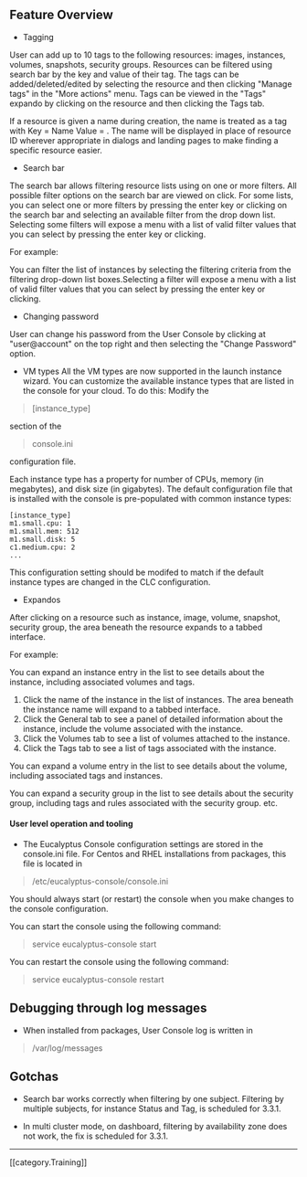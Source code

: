 ## Feature Overview

* Tagging

User can add up to 10 tags to the following resources: images, instances, volumes, snapshots, security groups. Resources can be filtered using search bar by the key and value of their tag. The tags can be added/deleted/edited by selecting the resource and then clicking "Manage tags" in the "More actions" menu. Tags can be viewed in the "Tags" expando by clicking on the resource and then clicking the Tags tab.

If a resource is given a name <Myresource> during creation, the name is treated as a tag with Key = Name Value = <Myresource>. The name will be displayed in place of resource ID wherever appropriate in dialogs and landing pages to make finding a specific resource easier.   



* Search bar 

The search bar allows filtering resource lists using on one or more filters. 
All possible filter options on the search bar are viewed on click.
For some lists, you can select one or more filters by pressing the enter key or clicking on the search bar and selecting
an available filter from the drop down list. Selecting some filters will expose a menu with a list of valid filter values
that you can select by pressing the enter key or clicking.


For example: 

You can filter the list of instances by selecting the filtering criteria from the filtering drop-down list boxes.Selecting a filter will expose a menu with a list of valid filter values
that you can select by pressing the enter key or clicking.

* Changing password

User can change his password from the User Console by clicking at "user@account" on the top right and then  selecting the "Change Password" option. 

* VM types
All the VM types are now supported in the launch instance wizard. You can customize the available instance types that are listed in the console for your cloud. To do this:
Modify the 

>[instance_type] 

section of the 

>console.ini 

configuration file. 

Each instance type has a property for
number of CPUs, memory (in megabytes), and disk size (in gigabytes). The default configuration file that is installed
with the console is pre-populated with common instance types:
 
  
    [instance_type]
    m1.small.cpu: 1
    m1.small.mem: 512
    m1.small.disk: 5
    c1.medium.cpu: 2
    ...
This configuration setting should be modifed to match if the default instance types are changed in
the CLC configuration.



* Expandos

After clicking on a resource such as instance, image, volume, snapshot, security group, the area beneath the resource expands to a tabbed interface.

For example: 

You can expand an instance entry in the list to see details about the instance, including associated volumes and tags.

1. Click the name of the instance in the list of instances.
The area beneath the instance name will expand to a tabbed interface.
2. Click the General tab to see a panel of detailed information about the instance, include the volume associated with
the instance.
3. Click the Volumes tab to see a list of volumes attached to the instance.
4. Click the Tags tab to see a list of tags associated with the instance.

You can expand a volume entry in the list to see details about the volume, including associated tags and instances.

You can expand a security group in the list to see details about the security group, including tags and rules associated
with the security group.
etc.

#### User level operation and tooling

* The Eucalyptus Console configuration settings are stored in the console.ini file.
For Centos and RHEL installations from packages, this file is located in

>/etc/eucalyptus-console/console.ini

You should always start (or restart) the console when you make changes to the console configuration.

You can start the console using the following command:
>service eucalyptus-console start

You can restart the console using the following command:
>service eucalyptus-console restart

## Debugging through log messages

* When installed from packages, User Console log is written in 

>/var/log/messages

## Gotchas

* Search bar works correctly when filtering by one subject. Filtering by multiple subjects, for instance Status and Tag, is scheduled for 3.3.1.

* In multi cluster mode, on dashboard, filtering by availability zone does not work, the fix is scheduled for 3.3.1.



*****
[[category.Training]]